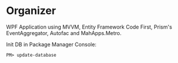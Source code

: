 # Organizer

WPF Application using MVVM, Entity Framework Code First, Prism's EventAggregator, Autofac and MahApps.Metro.

Init DB in Package Manager Console:
```
PM> update-database
```
